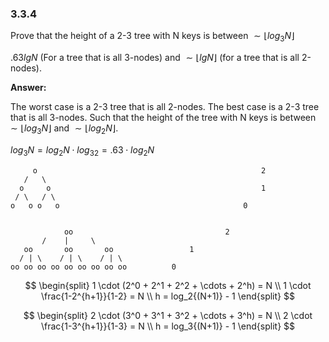 ### 3.3.4

Prove that the height of a 2-3 tree with N keys is between $\sim\lfloor log_3 N\rfloor$

$.63lgN$ (For a tree that is all 3-nodes) and $\sim \lfloor lgN\rfloor$ (for a tree that is all 2-nodes).



**Answer:**

The worst case is a 2-3 tree that is all 2-nodes. The best case is a 2-3 tree that is all 3-nodes. Such that the height of the tree with N keys is between $\sim\lfloor log_3 N\rfloor$ and $\sim \lfloor log_2N\rfloor$.

$log_3N = log_2N \cdot log_32 = .63 \cdot log_2{N}$

```
     o													2
   /   \
  o     o												1
 / \   / \
o   o o   o											0


            oo									2
       /    |     \
   oo       oo       oo					1
  / | \    / | \    / | \
oo oo oo oo oo oo oo oo oo			0
```


$$
\begin{split}
1 \cdot (2^0 + 2^1 + 2^2 + \cdots + 2^h)  = N \\
1 \cdot \frac{1-2^{h+1}}{1-2}  = N \\
h  = log_2{(N+1)} - 1
\end{split}
$$

$$
\begin{split}
2 \cdot (3^0 + 3^1 + 3^2 + \cdots + 3^h) = N \\
2 \cdot \frac{1-3^{h+1}}{1-3}  = N \\
h  = log_3{(N+1)} - 1
\end{split}
$$



				
					



